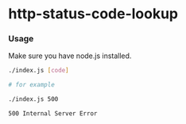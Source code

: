 # http-status-code-lookup

### Usage

Make sure you have node.js installed.

```sh
./index.js [code]

# for example

./index.js 500

500 Internal Server Error
```
